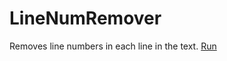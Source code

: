 # LineNumRemover
Removes line numbers in each line in the text.
[Run](http://rawgit.com/kimtg/LineNumRemover/master/LineNumRemover.html)
